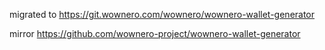 migrated to https://git.wownero.com/wownero/wownero-wallet-generator

mirror https://github.com/wownero-project/wownero-wallet-generator
